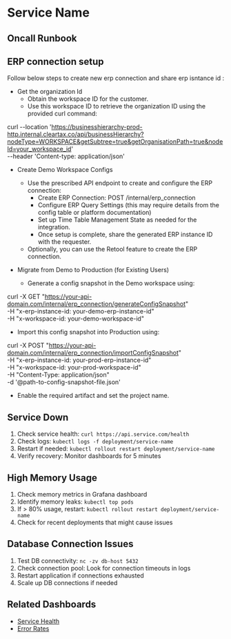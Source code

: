 # Service Name

## Oncall Runbook

## ERP connection setup

Follow below steps to create new erp connection and share erp isntance id : 

* Get the organization Id
  * Obtain the workspace ID for the customer.
  * Use this workspace ID to retrieve the organization ID using the provided curl command:

curl --location 'https://businesshierarchy-prod-http.internal.cleartax.co/api/businessHierarchy?nodeType=WORKSPACE&getSubtree=true&getOrganisationPath=true&nodeId=your_workspace_id' \
     --header 'Content-type: application/json'

* Create Demo Workspace Configs
  * Use the prescribed API endpoint to create and configure the ERP connection:
    * Create ERP Connection: POST /internal/erp_connection
    * Configure ERP Query Settings (this may require details from the config table or platform documentation)
    * Set up Time Table Management State as needed for the integration.
    * Once setup is complete, share the generated ERP instance ID with the requester.
  * Optionally, you can use the Retool feature to create the ERP connection.

* Migrate from Demo to Production (for Existing Users)
  * Generate a config snapshot in the Demo workspace using:

curl -X GET "https://your-api-domain.com/internal/erp_connection/generateConfigSnapshot" \
  -H "x-erp-instance-id: your-demo-erp-instance-id" \
  -H "x-workspace-id: your-demo-workspace-id"

  * Import this config snapshot into Production using:

curl -X POST "https://your-api-domain.com/internal/erp_connection/importConfigSnapshot" \
  -H "x-erp-instance-id: your-prod-erp-instance-id" \
  -H "x-workspace-id: your-prod-workspace-id" \
  -H "Content-Type: application/json" \
  -d '@path-to-config-snapshot-file.json'

  * Enable the required artifact and set the project name.

## Service Down
1. Check service health: `curl https://api.service.com/health`
2. Check logs: `kubectl logs -f deployment/service-name`
3. Restart if needed: `kubectl rollout restart deployment/service-name`
4. Verify recovery: Monitor dashboards for 5 minutes

## High Memory Usage  
1. Check memory metrics in Grafana dashboard
2. Identify memory leaks: `kubectl top pods`
3. If > 80% usage, restart: `kubectl rollout restart deployment/service-name`
4. Check for recent deployments that might cause issues

## Database Connection Issues
1. Test DB connectivity: `nc -zv db-host 5432`
2. Check connection pool: Look for connection timeouts in logs
3. Restart application if connections exhausted
4. Scale up DB connections if needed

## Related Dashboards
- [Service Health](https://grafana.com/service-health)
- [Error Rates](https://grafana.com/errors)
